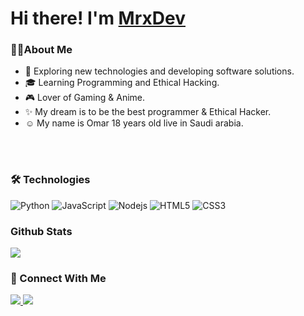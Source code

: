 # Hi there! I'm [MrxDev](https://mrxdev.ml)

### 👨‍💻About Me
- 🤔 Exploring new technologies and developing software solutions.
- 🎓 Learning Programming and Ethical Hacking.
- 🎮 Lover of Gaming & Anime.
- ✨ My dream is to be the best programmer & Ethical Hacker.
- ☺ My name is Omar 18 years old live in Saudi arabia.



<br><br>
### 🛠 Technologies
![Python](https://img.shields.io/badge/-Python-black?style=flat-square&logo=Python)
![JavaScript](https://img.shields.io/badge/-JavaScript-black?style=flat-square&logo=javascript)
![Nodejs](https://img.shields.io/badge/-Nodejs-black?style=flat-square&logo=Node.js)
![HTML5](https://img.shields.io/badge/-HTML5-E34F26?style=flat-square&logo=html5&logoColor=white)
![CSS3](https://img.shields.io/badge/-CSS3-1572B6?style=flat-square&logo=css3)

### Github Stats
<img src='https://github-readme-stats.vercel.app/api?username=Mrx-dev&&show_icons=true&title_color=ffffff&icon_color=bb2acf&text_color=daf7dc&bg_color=19191919'>



### 🤝 Connect With Me
<a href='https://www.instagram.com/mrxdev/'><img src='https://img.shields.io/badge/Instagram-E4405F?style=for-the-badge&logo=instagram&logoColor=white'>
<a href='https://www.twiiter.com/mrxdev2/'><img src='https://img.shields.io/badge/Twitter-1DA1F2?style=for-the-badge&logo=twitter&logoColor=white'>
